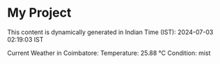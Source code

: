 # My Project

This content is dynamically generated in Indian Time (IST): 2024-07-03 02:19:03 IST


Current Weather in Coimbatore:
Temperature: 25.88 °C
Condition: mist
